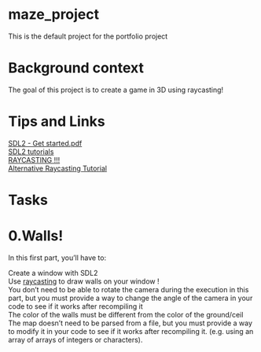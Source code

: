 # maze_project

This is the default project for the portfolio project

# Background context
The goal of this project is to create a game in 3D using raycasting!

# Tips and Links
[SDL2 - Get started.pdf](https://s3.amazonaws.com/alx-intranet.hbtn.io/uploads/misc/2021/1/9da3b82dc0bcfea07858b70956de47f0e2db2dad.pdf?X-Amz-Algorithm=AWS4-HMAC-SHA256&X-Amz-Credential=AKIARDDGGGOUSBVO6H7D%2F20240520%2Fus-east-1%2Fs3%2Faws4_request&X-Amz-Date=20240520T143113Z&X-Amz-Expires=86400&X-Amz-SignedHeaders=host&X-Amz-Signature=8512489f3009deb31d5e99a870ebe7376eaae605bb1e05ce22f108034349e746)  
[SDL2 tutorials](https://lazyfoo.net/tutorials/SDL/index.php)  
[RAYCASTING !!!](https://permadi.com/1996/05/ray-casting-tutorial-table-of-contents/)  
[Alternative Raycasting Tutorial](https://lodev.org/cgtutor/raycasting.html)  

# Tasks

# 0.Walls!
In this first part, you’ll have to:

Create a window with SDL2  
Use [raycasting](https://permadi.com/1996/05/ray-casting-tutorial-table-of-contents/) to draw walls on your window !  
You don’t need to be able to rotate the camera during the execution in this part, but you must provide a way to change the angle of the camera in your code to see if it works after recompiling it  
The color of the walls must be different from the color of the ground/ceil  
The map doesn’t need to be parsed from a file, but you must provide a way to modify it in your code to see if it works after recompiling it. (e.g. using an array of arrays of integers or characters).